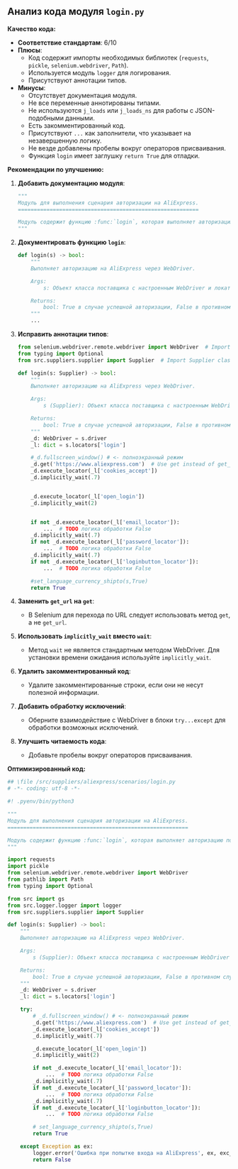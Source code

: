 ## Анализ кода модуля `login.py`

**Качество кода:**

- **Соответствие стандартам**: 6/10
- **Плюсы**:
  - Код содержит импорты необходимых библиотек (`requests`, `pickle`, `selenium.webdriver`, `Path`).
  - Используется модуль `logger` для логирования.
  - Присутствуют аннотации типов.
- **Минусы**:
  - Отсутствует документация модуля.
  - Не все переменные аннотированы типами.
  - Не используются `j_loads` или `j_loads_ns` для работы с JSON-подобными данными.
  - Есть закомментированный код.
  - Присутствуют `...` как заполнители, что указывает на незавершенную логику.
  - Не везде добавлены пробелы вокруг операторов присваивания.
  - Функция `login` имеет заглушку `return True` для отладки.

**Рекомендации по улучшению:**

1.  **Добавить документацию модуля**:

    ```python
    """
    Модуль для выполнения сценария авторизации на AliExpress.
    =========================================================

    Модуль содержит функцию :func:`login`, которая выполняет авторизацию пользователя на сайте AliExpress с использованием Selenium WebDriver.
    """
    ```

2.  **Документировать функцию `login`**:

    ```python
    def login(s) -> bool:
        """
        Выполняет авторизацию на AliExpress через WebDriver.

        Args:
            s: Объект класса поставщика с настроенным WebDriver и локаторами.

        Returns:
            bool: True в случае успешной авторизации, False в противном случае.
        """
        ...
    ```

3.  **Исправить аннотации типов**:

    ```python
    from selenium.webdriver.remote.webdriver import WebDriver  # Import WebDriver class
    from typing import Optional
    from src.suppliers.supplier import Supplier  # Import Supplier class

    def login(s: Supplier) -> bool:
        """
        Выполняет авторизацию на AliExpress через WebDriver.

        Args:
            s (Supplier): Объект класса поставщика с настроенным WebDriver и локаторами.

        Returns:
            bool: True в случае успешной авторизации, False в противном случае.
        """
        _d: WebDriver = s.driver
        _l: dict = s.locators['login']

        #_d.fullscreen_window() # <- полноэкранный режим
        _d.get('https://www.aliexpress.com')  # Use get instead of get_url
        _d.execute_locator(_l['cookies_accept'])
        _d.implicitly_wait(.7)


        _d.execute_locator(_l['open_login'])
        _d.implicitly_wait(2)


        if not _d.execute_locator(_l['email_locator']):
            ...  # TODO логика обработки False
        _d.implicitly_wait(.7)
        if not _d.execute_locator(_l['password_locator']):
            ...  # TODO логика обработки False
        _d.implicitly_wait(.7)
        if not _d.execute_locator(_l['loginbutton_locator']):
            ...  # TODO логика обработки False

        #set_language_currency_shipto(s,True)
        return True
    ```

4.  **Заменить `get_url` на `get`**:

    -   В Selenium для перехода по URL следует использовать метод `get`, а не `get_url`.

5.  **Использовать `implicitly_wait` вместо `wait`**:

    -   Метод `wait` не является стандартным методом WebDriver. Для установки времени ожидания используйте `implicitly_wait`.

6.  **Удалить закомментированный код**:

    -   Удалите закомментированные строки, если они не несут полезной информации.

7.  **Добавить обработку исключений**:

    -   Оберните взаимодействие с WebDriver в блоки `try...except` для обработки возможных исключений.

8. **Улучшить читаемость кода**:
    -   Добавьте пробелы вокруг операторов присваивания.

**Оптимизированный код:**

```python
## \file /src/suppliers/aliexpress/scenarios/login.py
# -*- coding: utf-8 -*-

#! .pyenv/bin/python3

"""
Модуль для выполнения сценария авторизации на AliExpress.
=========================================================

Модуль содержит функцию :func:`login`, которая выполняет авторизацию пользователя на сайте AliExpress с использованием Selenium WebDriver.
"""

import requests
import pickle
from selenium.webdriver.remote.webdriver import WebDriver
from pathlib import Path
from typing import Optional

from src import gs
from src.logger.logger import logger
from src.suppliers.supplier import Supplier

def login(s: Supplier) -> bool:
    """
    Выполняет авторизацию на AliExpress через WebDriver.

    Args:
        s (Supplier): Объект класса поставщика с настроенным WebDriver и локаторами.

    Returns:
        bool: True в случае успешной авторизации, False в противном случае.
    """
    _d: WebDriver = s.driver
    _l: dict = s.locators['login']

    try:
        # _d.fullscreen_window() # <- полноэкранный режим
        _d.get('https://www.aliexpress.com')  # Use get instead of get_url
        _d.execute_locator(_l['cookies_accept'])
        _d.implicitly_wait(.7)

        _d.execute_locator(_l['open_login'])
        _d.implicitly_wait(2)

        if not _d.execute_locator(_l['email_locator']):
            ...  # TODO логика обработки False
        _d.implicitly_wait(.7)
        if not _d.execute_locator(_l['password_locator']):
            ...  # TODO логика обработки False
        _d.implicitly_wait(.7)
        if not _d.execute_locator(_l['loginbutton_locator']):
            ...  # TODO логика обработки False

        # set_language_currency_shipto(s,True)
        return True

    except Exception as ex:
        logger.error('Ошибка при попытке входа на AliExpress', ex, exc_info=True)
        return False